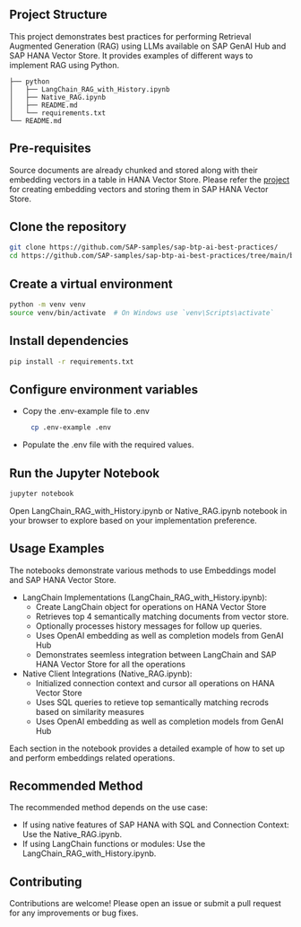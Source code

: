 ## Project Structure
This project demonstrates best practices for performing Retrieval Augmented Generation (RAG) using LLMs available on SAP GenAI Hub and SAP HANA Vector Store. It provides examples of different ways to implement RAG using Python.

```
├── python
│   ├── LangChain_RAG_with_History.ipynb
│   ├── Native_RAG.ipynb
│   ├── README.md
│   └── requirements.txt
└── README.md
```

## Pre-requisites
Source documents are already chunked and stored along with their embedding vectors in a table in HANA Vector Store. Please refer the [project](https://github.com/BhagabatP/sap-btp-ai-best-practices/tree/main/best-practices/vector-rag-embedding) for creating embedding vectors and storing them in SAP HANA Vector Store.

## Clone the repository
``` sh
git clone https://github.com/SAP-samples/sap-btp-ai-best-practices/
cd https://github.com/SAP-samples/sap-btp-ai-best-practices/tree/main/best-practices/vector-rag-query/python
```

## Create a virtual environment
``` sh
python -m venv venv
source venv/bin/activate  # On Windows use `venv\Scripts\activate`
```

## Install dependencies
``` sh
pip install -r requirements.txt
```

## Configure environment variables
* Copy the .env-example file to .env
  ``` sh
    cp .env-example .env
  ```
* Populate the .env file with the required values.

## Run the Jupyter Notebook
``` sh
jupyter notebook
```

Open LangChain_RAG_with_History.ipynb or Native_RAG.ipynb notebook in your browser to explore based on your implementation preference.

## Usage Examples
The notebooks demonstrate various methods to use Embeddings model and SAP HANA Vector Store.

* LangChain Implementations (LangChain_RAG_with_History.ipynb):
  * Create LangChain object for operations on HANA Vector Store
  * Retrieves top 4 semantically matching documents from vector store.
  * Optionally processes history messages for follow up queries.
  * Uses OpenAI embedding as well as completion models from GenAI Hub
  * Demonstrates seemless integration between LangChain and SAP HANA Vector Store for all the operations
* Native Client Integrations (Native_RAG.ipynb):
  * Initialized connection context and cursor all operations on HANA Vector Store
  * Uses SQL queries to retieve top semantically matching recrods based on similarity measures
  * Uses OpenAI embedding as well as completion models from GenAI Hub

Each section in the notebook provides a detailed example of how to set up and perform embeddings related operations.

## Recommended Method
The recommended method depends on the use case:

* If using native features of SAP HANA with SQL and Connection Context: Use the Native_RAG.ipynb.
* If using LangChain functions or modules: Use the LangChain_RAG_with_History.ipynb.


## Contributing
Contributions are welcome! Please open an issue or submit a pull request for any improvements or bug fixes.